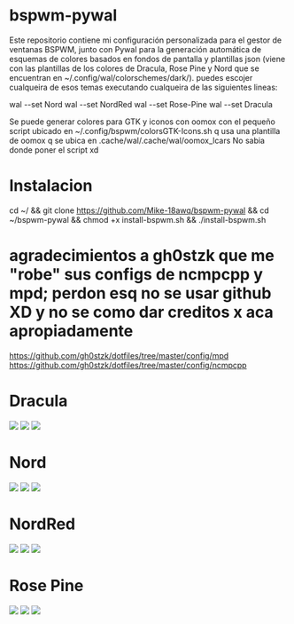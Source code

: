 # bspwm-pywal
Este repositorio contiene mi configuración personalizada para el gestor de ventanas BSPWM, junto con Pywal para la generación automática de esquemas de colores basados en fondos de pantalla y plantillas json (viene con las plantillas de los colores de Dracula, Rose Pine y Nord que se encuentran en ~/.config/wal/colorschemes/dark/). puedes escojer cualqueira de esos temas executando cualqueira de las siguientes lineas:

wal --set Nord
wal --set NordRed
wal --set Rose-Pine
wal --set Dracula

Se puede generar colores para GTK y iconos con oomox con el pequeño script ubicado en ~/.config/bspwm/colorsGTK-Icons.sh q usa una plantilla de oomox q se ubica en .cache/wal/.cache/wal/oomox_lcars
No sabia donde poner el script xd

# Instalacion
cd ~/ && git clone https://github.com/Mike-18awq/bspwm-pywal && cd ~/bspwm-pywal && chmod +x install-bspwm.sh && ./install-bspwm.sh


# agradecimientos a gh0stzk que me "robe" sus configs de ncmpcpp y mpd; perdon esq no se usar github XD y no se como dar creditos x aca apropiadamente
https://github.com/gh0stzk/dotfiles/tree/master/config/mpd
https://github.com/gh0stzk/dotfiles/tree/master/config/ncmpcpp

# Dracula
![](https://github.com/Mike-18awq/bspwm-pywal/blob/main/Dracula1.png)
![](https://github.com/Mike-18awq/bspwm-pywal/blob/main/Dracula2.png)
![](https://github.com/Mike-18awq/bspwm-pywal/blob/main/Dracula3.png)

# Nord
![](https://github.com/Mike-18awq/bspwm-pywal/blob/main/Nord1.png)
![](https://github.com/Mike-18awq/bspwm-pywal/blob/main/Nord2.png)
![](https://github.com/Mike-18awq/bspwm-pywal/blob/main/Nord3.png)

# NordRed
![](https://github.com/Mike-18awq/bspwm-pywal/blob/main/NordRed1.png)
![](https://github.com/Mike-18awq/bspwm-pywal/blob/main/NordRed2.png)
![](https://github.com/Mike-18awq/bspwm-pywal/blob/main/NordRed3.png)

# Rose Pine
![](https://github.com/Mike-18awq/bspwm-pywal/blob/main/RosePine1.png)
![](https://github.com/Mike-18awq/bspwm-pywal/blob/main/RosePine2.png)
![](https://github.com/Mike-18awq/bspwm-pywal/blob/main/RosePine3.png)

